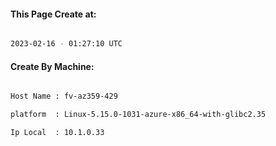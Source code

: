 
   
#### This Page Create at:

```bash

2023-02-16 - 01:27:10 UTC

```

#### Create By Machine:

```bash

Host Name : fv-az359-429

platform  : Linux-5.15.0-1031-azure-x86_64-with-glibc2.35

Ip Local  : 10.1.0.33

```


